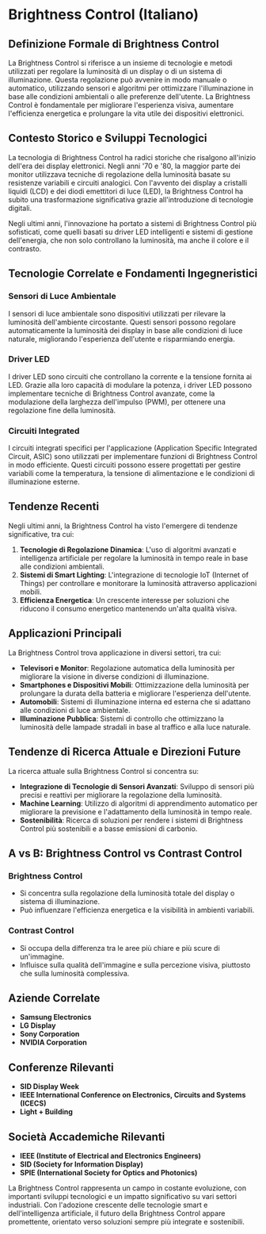 # Brightness Control (Italiano)

## Definizione Formale di Brightness Control

La Brightness Control si riferisce a un insieme di tecnologie e metodi utilizzati per regolare la luminosità di un display o di un sistema di illuminazione. Questa regolazione può avvenire in modo manuale o automatico, utilizzando sensori e algoritmi per ottimizzare l'illuminazione in base alle condizioni ambientali o alle preferenze dell'utente. La Brightness Control è fondamentale per migliorare l'esperienza visiva, aumentare l'efficienza energetica e prolungare la vita utile dei dispositivi elettronici.

## Contesto Storico e Sviluppi Tecnologici

La tecnologia di Brightness Control ha radici storiche che risalgono all'inizio dell'era dei display elettronici. Negli anni '70 e '80, la maggior parte dei monitor utilizzava tecniche di regolazione della luminosità basate su resistenze variabili e circuiti analogici. Con l'avvento dei display a cristalli liquidi (LCD) e dei diodi emettitori di luce (LED), la Brightness Control ha subito una trasformazione significativa grazie all'introduzione di tecnologie digitali.

Negli ultimi anni, l'innovazione ha portato a sistemi di Brightness Control più sofisticati, come quelli basati su driver LED intelligenti e sistemi di gestione dell'energia, che non solo controllano la luminosità, ma anche il colore e il contrasto.

## Tecnologie Correlate e Fondamenti Ingegneristici

### Sensori di Luce Ambientale

I sensori di luce ambientale sono dispositivi utilizzati per rilevare la luminosità dell'ambiente circostante. Questi sensori possono regolare automaticamente la luminosità dei display in base alle condizioni di luce naturale, migliorando l'esperienza dell'utente e risparmiando energia.

### Driver LED

I driver LED sono circuiti che controllano la corrente e la tensione fornita ai LED. Grazie alla loro capacità di modulare la potenza, i driver LED possono implementare tecniche di Brightness Control avanzate, come la modulazione della larghezza dell'impulso (PWM), per ottenere una regolazione fine della luminosità.

### Circuiti Integrated

I circuiti integrati specifici per l'applicazione (Application Specific Integrated Circuit, ASIC) sono utilizzati per implementare funzioni di Brightness Control in modo efficiente. Questi circuiti possono essere progettati per gestire variabili come la temperatura, la tensione di alimentazione e le condizioni di illuminazione esterne.

## Tendenze Recenti

Negli ultimi anni, la Brightness Control ha visto l'emergere di tendenze significative, tra cui:

1. **Tecnologie di Regolazione Dinamica**: L'uso di algoritmi avanzati e intelligenza artificiale per regolare la luminosità in tempo reale in base alle condizioni ambientali.
2. **Sistemi di Smart Lighting**: L'integrazione di tecnologie IoT (Internet of Things) per controllare e monitorare la luminosità attraverso applicazioni mobili.
3. **Efficienza Energetica**: Un crescente interesse per soluzioni che riducono il consumo energetico mantenendo un'alta qualità visiva.

## Applicazioni Principali

La Brightness Control trova applicazione in diversi settori, tra cui:

- **Televisori e Monitor**: Regolazione automatica della luminosità per migliorare la visione in diverse condizioni di illuminazione.
- **Smartphones e Dispositivi Mobili**: Ottimizzazione della luminosità per prolungare la durata della batteria e migliorare l'esperienza dell'utente.
- **Automobili**: Sistemi di illuminazione interna ed esterna che si adattano alle condizioni di luce ambientale.
- **Illuminazione Pubblica**: Sistemi di controllo che ottimizzano la luminosità delle lampade stradali in base al traffico e alla luce naturale.

## Tendenze di Ricerca Attuale e Direzioni Future

La ricerca attuale sulla Brightness Control si concentra su:

- **Integrazione di Tecnologie di Sensori Avanzati**: Sviluppo di sensori più precisi e reattivi per migliorare la regolazione della luminosità.
- **Machine Learning**: Utilizzo di algoritmi di apprendimento automatico per migliorare la previsione e l'adattamento della luminosità in tempo reale.
- **Sostenibilità**: Ricerca di soluzioni per rendere i sistemi di Brightness Control più sostenibili e a basse emissioni di carbonio.

## A vs B: Brightness Control vs Contrast Control

### Brightness Control

- Si concentra sulla regolazione della luminosità totale del display o sistema di illuminazione.
- Può influenzare l'efficienza energetica e la visibilità in ambienti variabili.

### Contrast Control

- Si occupa della differenza tra le aree più chiare e più scure di un'immagine.
- Influisce sulla qualità dell'immagine e sulla percezione visiva, piuttosto che sulla luminosità complessiva.

## Aziende Correlate

- **Samsung Electronics**
- **LG Display**
- **Sony Corporation**
- **NVIDIA Corporation**

## Conferenze Rilevanti

- **SID Display Week**
- **IEEE International Conference on Electronics, Circuits and Systems (ICECS)**
- **Light + Building**

## Società Accademiche Rilevanti

- **IEEE (Institute of Electrical and Electronics Engineers)**
- **SID (Society for Information Display)**
- **SPIE (International Society for Optics and Photonics)**

La Brightness Control rappresenta un campo in costante evoluzione, con importanti sviluppi tecnologici e un impatto significativo su vari settori industriali. Con l'adozione crescente delle tecnologie smart e dell'intelligenza artificiale, il futuro della Brightness Control appare promettente, orientato verso soluzioni sempre più integrate e sostenibili.